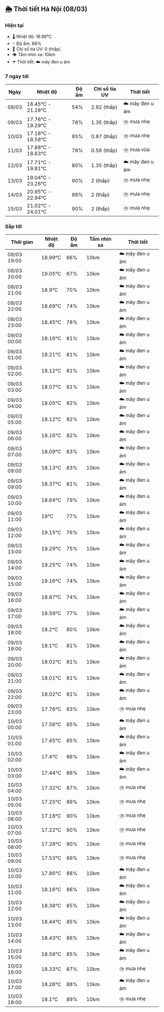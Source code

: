 ## 🌦️ Thời tiết Hà Nội (08/03)

### Hiện tại

- 🌡️ Nhiệt độ: 18.99℃
- 💦 Độ ẩm: 66%
- 🌟 Chỉ số tia UV: 0 (thấp)
- 👁️ Tầm nhìn xa: 10km
- ☂️ Thời tiết: ☁️ mây đen u ám

### 7 ngày tới

| Ngày | Nhiệt độ | Độ ẩm | Chỉ số tia UV | Thời tiết |
| --- | --- | --- | --- | --- |
| 08/03 | 18.45℃ - 21.28℃ | 54% | 2.92 (thấp) | ☁️ mây đen u ám |
| 09/03 | 17.76℃ - 19.29℃ | 76% | 1.35 (thấp) | ⛈️ mưa nhẹ |
| 10/03 | 17.18℃ - 18.58℃ | 85% | 0.87 (thấp) | ⛈️ mưa nhẹ |
| 11/03 | 17.88℃ - 18.63℃ | 78% | 0.56 (thấp) | ⛈️ mưa vừa |
| 12/03 | 17.71℃ - 19.81℃ | 80% | 1.35 (thấp) | ☁️ mây đen u ám |
| 13/03 | 19.04℃ - 23.26℃ | 90% | 2 (thấp) | ⛈️ mưa nhẹ |
| 14/03 | 20.95℃ - 22.94℃ | 88% | 2 (thấp) | ⛈️ mưa nhẹ |
| 15/03 | 21.02℃ - 24.01℃ | 90% | 2 (thấp) | ⛈️ mưa nhẹ |

### Sắp tới

| Thời gian | Nhiệt độ | Độ ẩm | Tầm nhìn xa | Thời tiết |
| --- | --- | --- | --- | --- |
| 08/03 19:00 | 18.99℃ | 66% | 10km | ☁️ mây đen u ám |
| 08/03 20:00 | 19.05℃ | 67% | 10km | ☁️ mây đen u ám |
| 08/03 21:00 | 18.9℃ | 70% | 10km | ☁️ mây đen u ám |
| 08/03 22:00 | 18.69℃ | 74% | 10km | ☁️ mây đen u ám |
| 08/03 23:00 | 18.45℃ | 78% | 10km | ☁️ mây đen u ám |
| 09/03 00:00 | 18.16℃ | 81% | 10km | ☁️ mây đen u ám |
| 09/03 01:00 | 18.21℃ | 81% | 10km | ☁️ mây đen u ám |
| 09/03 02:00 | 18.12℃ | 81% | 10km | ☁️ mây đen u ám |
| 09/03 03:00 | 18.07℃ | 81% | 10km | ☁️ mây đen u ám |
| 09/03 04:00 | 18.05℃ | 82% | 10km | ☁️ mây đen u ám |
| 09/03 05:00 | 18.12℃ | 82% | 10km | ☁️ mây đen u ám |
| 09/03 06:00 | 18.16℃ | 82% | 10km | ☁️ mây đen u ám |
| 09/03 07:00 | 18.09℃ | 83% | 10km | ☁️ mây đen u ám |
| 09/03 08:00 | 18.13℃ | 83% | 10km | ☁️ mây đen u ám |
| 09/03 09:00 | 18.37℃ | 81% | 10km | ☁️ mây đen u ám |
| 09/03 10:00 | 18.64℃ | 79% | 10km | ☁️ mây đen u ám |
| 09/03 11:00 | 19℃ | 77% | 10km | ☁️ mây đen u ám |
| 09/03 12:00 | 19.15℃ | 76% | 10km | ☁️ mây đen u ám |
| 09/03 13:00 | 19.29℃ | 75% | 10km | ☁️ mây đen u ám |
| 09/03 14:00 | 19.25℃ | 74% | 10km | ☁️ mây đen u ám |
| 09/03 15:00 | 19.16℃ | 74% | 10km | ☁️ mây đen u ám |
| 09/03 16:00 | 18.87℃ | 74% | 10km | ☁️ mây đen u ám |
| 09/03 17:00 | 18.59℃ | 77% | 10km | ☁️ mây đen u ám |
| 09/03 18:00 | 18.2℃ | 80% | 10km | ☁️ mây đen u ám |
| 09/03 19:00 | 18.1℃ | 81% | 10km | ☁️ mây đen u ám |
| 09/03 20:00 | 18.02℃ | 81% | 10km | ☁️ mây đen u ám |
| 09/03 21:00 | 18.01℃ | 81% | 10km | ☁️ mây đen u ám |
| 09/03 22:00 | 18.02℃ | 81% | 10km | ☁️ mây đen u ám |
| 09/03 23:00 | 17.76℃ | 83% | 10km | ⛈️ mưa nhẹ |
| 10/03 00:00 | 17.56℃ | 85% | 10km | ☁️ mây đen u ám |
| 10/03 01:00 | 17.45℃ | 85% | 10km | ☁️ mây đen u ám |
| 10/03 02:00 | 17.4℃ | 86% | 10km | ☁️ mây đen u ám |
| 10/03 03:00 | 17.44℃ | 86% | 10km | ☁️ mây đen u ám |
| 10/03 04:00 | 17.32℃ | 87% | 10km | ⛈️ mưa nhẹ |
| 10/03 05:00 | 17.25℃ | 89% | 10km | ⛈️ mưa nhẹ |
| 10/03 06:00 | 17.18℃ | 90% | 10km | ⛈️ mưa nhẹ |
| 10/03 07:00 | 17.22℃ | 90% | 10km | ⛈️ mưa nhẹ |
| 10/03 08:00 | 17.28℃ | 90% | 10km | ⛈️ mưa nhẹ |
| 10/03 09:00 | 17.53℃ | 89% | 10km | ⛈️ mưa nhẹ |
| 10/03 10:00 | 17.86℃ | 88% | 10km | ☁️ mây đen u ám |
| 10/03 11:00 | 18.16℃ | 86% | 10km | ☁️ mây đen u ám |
| 10/03 12:00 | 18.38℃ | 85% | 10km | ☁️ mây đen u ám |
| 10/03 13:00 | 18.44℃ | 85% | 10km | ☁️ mây đen u ám |
| 10/03 14:00 | 18.43℃ | 86% | 10km | ☁️ mây đen u ám |
| 10/03 15:00 | 18.58℃ | 85% | 10km | ☁️ mây đen u ám |
| 10/03 16:00 | 18.33℃ | 87% | 10km | ⛈️ mưa nhẹ |
| 10/03 17:00 | 18.26℃ | 88% | 10km | ☁️ mây đen u ám |
| 10/03 18:00 | 18.1℃ | 89% | 10km | ⛈️ mưa nhẹ |
